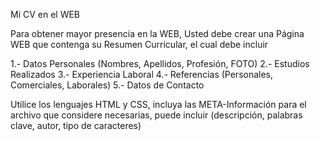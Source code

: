 
Mi CV en el WEB

Para obtener mayor presencia en la WEB, Usted debe crear una Página WEB que contenga su Resumen Curricular, el cual debe incluir

1.- Datos Personales (Nombres, Apellidos, Profesión, FOTO)
2.- Estudios Realizados
3.- Experiencia Laboral
4.- Referencias (Personales, Comerciales, Laborales)
5.- Datos de Contacto

Utilice los lenguajes HTML y CSS, incluya las META-Información para el archivo que considere necesarias, puede incluir (descripción, palabras clave, autor, tipo de caracteres)
